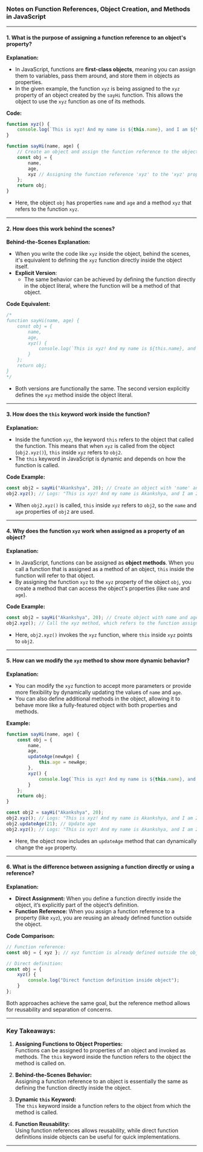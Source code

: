 ### **Notes on Function References, Object Creation, and Methods in JavaScript**

---

#### **1. What is the purpose of assigning a function reference to an object's property?**

**Explanation:**
- In JavaScript, functions are **first-class objects**, meaning you can assign them to variables, pass them around, and store them in objects as properties.
- In the given example, the function `xyz` is being assigned to the `xyz` property of an object created by the `sayHi` function. This allows the object to use the `xyz` function as one of its methods.

**Code:**
```javascript
function xyz() {
    console.log(`This is xyz! And my name is ${this.name}, and I am ${this.age} years old.`);
}

function sayHi(name, age) {
    // Create an object and assign the function reference to the object's property
    const obj = {
        name,
        age,
        xyz // Assigning the function reference 'xyz' to the 'xyz' property
    };
    return obj;
}
```

- Here, the object `obj` has properties `name` and `age` and a method `xyz` that refers to the function `xyz`.

---

#### **2. How does this work behind the scenes?**

**Behind-the-Scenes Explanation:**
- When you write the code like `xyz` inside the object, behind the scenes, it's equivalent to defining the `xyz` function directly inside the object itself.
- **Explicit Version**:
  - The same behavior can be achieved by defining the function directly in the object literal, where the function will be a method of that object.

**Code Equivalent:**
```javascript
/*
function sayHi(name, age) {
    const obj = { 
        name,
        age,
        xyz() { 
            console.log(`This is xyz! And my name is ${this.name}, and I am ${this.age} years old.`);
        }
    };
    return obj;
}
*/
```

- Both versions are functionally the same. The second version explicitly defines the `xyz` method inside the object literal.

---

#### **3. How does the `this` keyword work inside the function?**

**Explanation:**
- Inside the function `xyz`, the keyword `this` refers to the object that called the function. This means that when `xyz` is called from the object (`obj2.xyz()`), `this` inside `xyz` refers to `obj2`.
- The `this` keyword in JavaScript is dynamic and depends on how the function is called.

**Code Example:**
```javascript
const obj2 = sayHi("Akankshya", 20); // Create an object with 'name' and 'age'
obj2.xyz(); // Logs: "This is xyz! And my name is Akankshya, and I am 20 years old."
```

- When `obj2.xyz()` is called, `this` inside `xyz` refers to `obj2`, so the `name` and `age` properties of `obj2` are used.

---

#### **4. Why does the function `xyz` work when assigned as a property of an object?**

**Explanation:**
- In JavaScript, functions can be assigned as **object methods**. When you call a function that is assigned as a method of an object, `this` inside the function will refer to that object.
- By assigning the function `xyz` to the `xyz` property of the object `obj`, you create a method that can access the object's properties (like `name` and `age`).

**Code Example:**
```javascript
const obj2 = sayHi("Akankshya", 20); // Create object with name and age
obj2.xyz(); // Call the xyz method, which refers to the function assigned to the object's 'xyz' property
```

- Here, `obj2.xyz()` invokes the `xyz` function, where `this` inside `xyz` points to `obj2`.

---

#### **5. How can we modify the `xyz` method to show more dynamic behavior?**

**Explanation:**
- You can modify the `xyz` function to accept more parameters or provide more flexibility by dynamically updating the values of `name` and `age`.
- You can also define additional methods in the object, allowing it to behave more like a fully-featured object with both properties and methods.

**Example:**
```javascript
function sayHi(name, age) {
    const obj = {
        name,
        age,
        updateAge(newAge) {
            this.age = newAge;
        },
        xyz() {
            console.log(`This is xyz! And my name is ${this.name}, and I am ${this.age} years old.`);
        }
    };
    return obj;
}

const obj2 = sayHi("Akankshya", 20);
obj2.xyz(); // Logs: "This is xyz! And my name is Akankshya, and I am 20 years old."
obj2.updateAge(21); // Update age
obj2.xyz(); // Logs: "This is xyz! And my name is Akankshya, and I am 21 years old."
```

- Here, the object now includes an `updateAge` method that can dynamically change the `age` property.

---

#### **6. What is the difference between assigning a function directly or using a reference?**

**Explanation:**
- **Direct Assignment:** When you define a function directly inside the object, it’s explicitly part of the object’s definition.
- **Function Reference:** When you assign a function reference to a property (like `xyz`), you are reusing an already defined function outside the object.

**Code Comparison:**
```javascript
// Function reference:
const obj = { xyz }; // xyz function is already defined outside the object

// Direct definition:
const obj = { 
    xyz() { 
        console.log("Direct function definition inside object");
    }
};
```

Both approaches achieve the same goal, but the reference method allows for reusability and separation of concerns.

---

### **Key Takeaways:**

1. **Assigning Functions to Object Properties:**  
   Functions can be assigned to properties of an object and invoked as methods. The `this` keyword inside the function refers to the object the method is called on.

2. **Behind-the-Scenes Behavior:**  
   Assigning a function reference to an object is essentially the same as defining the function directly inside the object.

3. **Dynamic `this` Keyword:**  
   The `this` keyword inside a function refers to the object from which the method is called.

4. **Function Reusability:**  
   Using function references allows reusability, while direct function definitions inside objects can be useful for quick implementations.
---